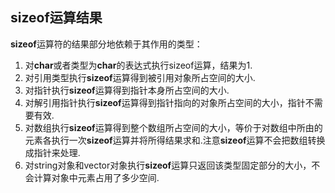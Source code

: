 ## sizeof运算结果

**sizeof**运算符的结果部分地依赖于其作用的类型：
1. 对**char**或者类型为**char**的表达式执行sizeof运算，结果为1.
2. 对引用类型执行**sizeof**运算得到被引用对象所占空间的大小.
3. 对指针执行**sizeof**运算得到指针本身所占空间的大小.
4. 对解引用指针执行**sizeof**运算得到指针指向的对象所占空间的大小，指针不需要有效.
5. 对数组执行**sizeof**运算得到整个数组所占空间的大小，等价于对数组中所由的元素各执行一次**sizeof**运算并将所得结果求和.注意**sizeof**运算不会把数组转换成指针来处理.
6. 对string对象和vector对象执行**sizeof**运算只返回该类型固定部分的大小，不会计算对象中元素占用了多少空间.
